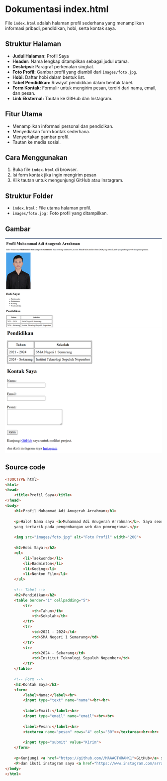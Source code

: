 # Dokumentasi index.html

File `index.html` adalah halaman profil sederhana yang menampilkan informasi pribadi, pendidikan, hobi, serta kontak saya.

## Struktur Halaman

- **Judul Halaman:** Profil Saya
- **Header:** Nama lengkap ditampilkan sebagai judul utama.
- **Deskripsi:** Paragraf perkenalan singkat.
- **Foto Profil:** Gambar profil yang diambil dari `images/foto.jpg`.
- **Hobi:** Daftar hobi dalam bentuk list.
- **Tabel Pendidikan:** Riwayat pendidikan dalam bentuk tabel.
- **Form Kontak:** Formulir untuk mengirim pesan, terdiri dari nama, email, dan pesan.
- **Link Eksternal:** Tautan ke GitHub dan Instagram.

## Fitur Utama

- Menampilkan informasi personal dan pendidikan.
- Menyediakan form kontak sederhana.
- Menyertakan gambar profil.
- Tautan ke media sosial.

## Cara Menggunakan

1. Buka file `index.html` di browser.
2. Isi form kontak jika ingin mengirim pesan
3. Klik tautan untuk mengunjungi GitHub atau Instagram.

## Struktur Folder

- `index.html` : File utama halaman profil.
- `images/foto.jpg` : Foto profil yang ditampilkan.

## Gambar
![alt text](images/image.png)
![alt text](images/image1.png)

## Source code
```html
<!DOCTYPE html>
<html>
<head>
    <title>Profil Saya</title>
</head>
<body>
    <h1>Profil Muhammad Adi Anugerah Arrahman</h1>

    <p>Halo! Nama saya <b>Muhammad Adi Anugerah Arrahman</b>. Saya seorang mahasiswa jurusan Teknik Informatika tahun 2024
    yang tertarik pada pengembangan web dan pemrograman.</p>

    <img src="images/foto.jpg" alt="Foto Profil" width="200">

    <h2>Hobi Saya:</h2>
    <ul>
        <li>Taekwondo</li>
        <li>Badminton</li>
        <li>Koding</li>
        <li>Nonton Film</li>
    </ul>

    <!-- Tabel -->
    <h2>Pendidikan</h2>
    <table border="1" cellpadding="5">
        <tr>
            <th>Tahun</th>
            <th>Sekolah</th>
        </tr>
        <tr>
            <td>2021 - 2024</td>
            <td>SMA Negeri 1 Semarang</td>
        </tr>
        <tr>
            <td>2024 - Sekarang</td>
            <td>Institut Teknologi Sepuluh Nopember</td>
        </tr>
    </table>

    <!-- Form -->
    <h2>Kontak Saya</h2>
    <form>
        <label>Nama:</label><br>
        <input type="text" name="nama"><br><br>

        <label>Email:</label><br>
        <input type="email" name="email"><br><br>

        <label>Pesan:</label><br>
        <textarea name="pesan" rows="4" cols="30"></textarea><br><br>

        <input type="submit" value="Kirim">
    </form>

    <p>Kunjungi <a href="https://github.com//MAAAOTWRANK1">GitHub</a> saya untuk melihat project.</p>
    <P>dan ikuti instagram saya <a href="https://www.instagram.com/arrahmannugi/">Instagram</a></P>
</body>
</html>